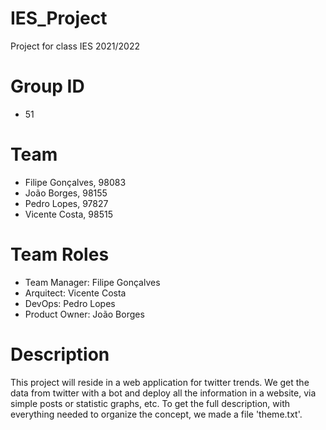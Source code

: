 # IES_Project
Project for class IES 2021/2022

# Group ID
- 51

# Team
- Filipe Gonçalves, 98083
- João Borges, 98155
- Pedro Lopes, 97827
- Vicente Costa, 98515

# Team Roles
- Team Manager: Filipe Gonçalves
- Arquitect: Vicente Costa
- DevOps: Pedro Lopes
- Product Owner: João Borges

# Description
This project will reside in a web application for twitter trends. We get the data from twitter with a bot and deploy all the information in a website, via simple posts or statistic graphs, etc.
To get the full description, with everything needed to organize the concept, we made a file 'theme.txt'. 
